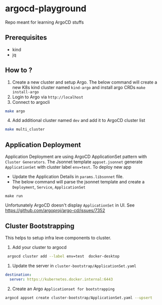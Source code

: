 # argocd-playground

Repo meant for learning ArgoCD stuffs

## Prerequisites

- kind
- jq

## How to ?

1. Create a new cluster and setup Argo. The below command will create a new K8s kind cluster named `kind-argo` and install argo CRDs
   `make install-argo`
2. Login to Argo via `http://localhost`
3. Connect to argocli

```sh
make argo
```

4. Add additional cluster named `dev` and add it to ArgoCD cluster list

```sh
make multi_cluster
```

## Application Deployment

Application Deployment are using ArgoCD ApplicationSet pattern with `Cluster Generators`. The Jsonnet template `appset.jsonnet` generate `ApplicationSet` with cluster label `env=test`. To deploy new app

- Update the Application Details in `params.libsonnet` file.
- The below command will parse the jsonnet template and create a `Deployment`, `Service`, `ApplicationSet`

`make run`

Unfortunately ArgoCD doesn't display `ApplicationSet` in UI. See https://github.com/argoproj/argo-cd/issues/7352

## Cluster Bootstrapping

This helps to setup infra leve components to cluster.

1. Add your cluster to argocd

```sh
 argocd cluster add --label env=test  docker-desktop
```

1. Update the server in `cluster-bootstrap/ApplicationSet.yaml`

```yaml
destination:
  server: https://kubernetes.docker.internal:6443
```

2. Create an Argo `Applicationset for bootstrapping`

```sh
argocd appset create cluster-bootstrap/ApplicationSet.yaml --upsert
```
